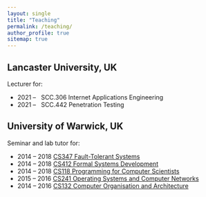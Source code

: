 ```yaml
---
layout: single
title: "Teaching"
permalink: /teaching/
author_profile: true
sitemap: true
---
```


## Lancaster University, UK

Lecturer for:
 - 2021 &ndash; &nbsp; SCC.306 Internet Applications Engineering <!-- https://portal.lancaster.ac.uk/intranet/mpc/modules/016886/000121 -->
 - 2021 &ndash; &nbsp; SCC.442 Penetration Testing <!-- https://portal.lancaster.ac.uk/intranet/mpc/modules/015243/000121 -->

## University of Warwick, UK

Seminar and lab tutor for:
 - 2014 &ndash; 2018 [CS347 Fault-Tolerant Systems](https://www2.warwick.ac.uk/fac/sci/dcs/teaching/modules/cs347/)
 - 2014 &ndash; 2018 [CS412 Formal Systems Development](https://www2.warwick.ac.uk/fac/sci/dcs/teaching/modules/cs412)
 - 2014 &ndash; 2018 [CS118 Programming for Computer Scientists](https://www2.warwick.ac.uk/fac/sci/dcs/teaching/modules/cs118)
 - 2015 &ndash; 2016 [CS241 Operating Systems and Computer Networks](https://www2.warwick.ac.uk/fac/sci/dcs/teaching/modules/cs241)
 - 2014 &ndash; 2016 [CS132 Computer Organisation and Architecture](https://www2.warwick.ac.uk/fac/sci/dcs/teaching/modules/cs132)
